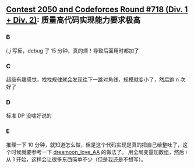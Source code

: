 ## [Contest 2050 and Codeforces Round #718 (Div. 1 + Div. 2)](https://codeforces.com/contest/1517): 质量高代码实现能力要求极高

### B

$i, j$ 写反，debug 了 15 分钟，真的烦！导致后面用时都加了

### C

超级有趣感觉，找找规律就会发现往下一跳对角线，规模就变小了，然后跑 n 次好了

### D

标准 DP 没啥好说的

### E

推理一下 10 分钟，就知道怎么做，但是这个代码实现是真的把自己给整吐了，这个时候就要参考一下 [dreamoon_love_AA](https://codeforces.com/contest/1517/submission/114026617) 的做法了。
用全局变量加数组，然后 i 从 1 开始，这样会让很多东西简单不少（但是我还是不想写）。